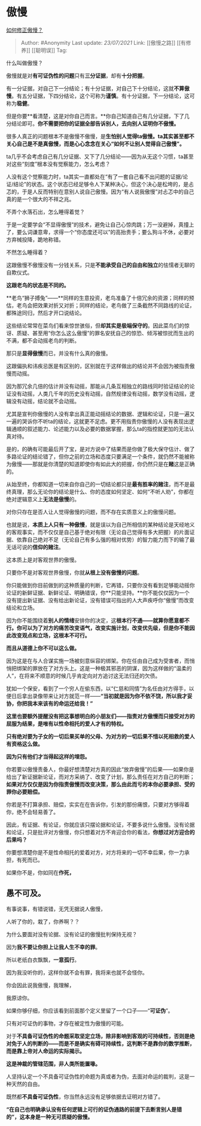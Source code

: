 # 傲慢
[如何修正傲慢？](https://www.zhihu.com/question/265038298/answer/1340599942)

> Author: #Anonymity
> Last update: *23/07/2021*
> Link: [[傲慢之路]] [[有修养]] [[聪明误]]
> Tag:

什么叫做傲慢？

傲慢就是对**有可证伪性的问题**只有**三分证据**，却有**十分把握**。

有一分证据，对自己下一分结论；有十分证据，对自己下十分结论，这就**不算傲慢**。有五分证据，下四分结论，这个可称为**谨慎**。有十分证据，下一分结论，这可称为**稳健**。

但是你要**看清楚，这是对你自己而言。**你自己知道自己有几分证据，下了几分结论即可。**你不需要把你的证据全部告诉别人，去向别人证明你不傲慢。**

很多人真正的问题根本不是傲慢不傲慢，是**生怕别人觉得ta傲慢。**ta其实甚至都不关心自己是不是真傲慢，而是心心念念在关心**“如何不让别人觉得自己傲慢”。**

ta几乎不会考虑自己有几分证据、又下了几分结论——因为从无这个习惯，ta甚至对这些“刻度”根本没有觉察能力，怎么考虑？

人没有这个觉察能力时，ta其实一直都处在“有了一套自己看不出问题的证据/论证/结论”的状态。这个状态已经足够令人下某种决心，但这个决心是松垮的，是忐忑的，于是人反而特别在意别人说自己傲慢。因为“有人说我傲慢”对忐忑中的自己真的是一个很大的不祥之兆。

不弄个水落石出，怎么睡得着觉？

于是一定要学会“不显得傲慢”的技术，避免让自己心惊肉跳；万一没避掉，真撞上了，要么词谦意卑，求得一个“你态度还可以”的高抬贵手；要么狗斗不休，必要对方弃械投降，跪地称错。

不然怎么睡得着？

这跟傲慢不傲慢没有一分钱关系，只是**不能承受自己的自由和独立**的怯懦者无聊的自欺仪式。

**这跟老鸟的状态是不同的。**

**老鸟“狮子搏兔”——**同样的生意投资，老鸟准备了十倍冗余的资源；同样的预估，老鸟会把效果对折又对折；同样的结论，老鸟做了三条截然不同路线的论证，都殊途同归，然后才开口说结论。

这些结论常常在菜鸟们看来惊世骇俗，但**却其实是极端保守的**。因此菜鸟们的惊讶、质疑、甚至用“你怎么这么傲慢”的罪名安抚自己的惊恐、倾泻被惊扰而生出的不满，都不会动摇老鸟的判断。

那只是**显得傲慢**而已，并没有什么真的傲慢。

这跟偏执和讳疾忌医是有区别的，区别就在于这样做出的结论并不会因为被指责傲慢而动摇。

因为那冗余几倍的估计并没有动摇，那能从几条互相独立的路线同时验证结论的论证没有动摇，人类几千年的历史没有动摇，自然规律没有动摇，数学没有动摇，逻辑没有动摇，结论就不会动摇。

尤其是宣判你傲慢的人没有拿出真正能动摇结论的数据、逻辑和论证，只是一遍又一遍的哭诉你不听ta的结论，这就更不足虑。更不用指责你傲慢的人没有表现出逻辑通顺的叙述能力、论述能力以及必要的数据掌握，那么ta的指控就更加的无法认真对待。

是的，的确有可能最后开了宝，是对方说中了结果而是你做了极大保守估计、做了多路论证的结论错了，但你之前的立场和态度只要满足一个条件，就仍然不能被称为傲慢——那就是你清楚的知道即使你有如此大的把握，你仍然只是在**赌**这是正确的。

从始至终，你都知道一切来自你自己的一切结论都只是**最有胜率的赌注**，而不是最终真理，那么无论你的结论是什么、你的态度如何坚定、如何“不听人劝”，你都在绝对逻辑意义上**无法是傲慢**的。

对你只存在是否人让人觉得傲慢的问题，而不存在实质意义上的傲慢问题。

也就是说，**本质上人只有一种傲慢**，就是误以为自己所相信的某种结论是天经地义的客观事实，而不仅仅是自己基于绝对有限（无论自己觉得有多大把握）的片面证据、依靠自己绝对不足（无论自己有多么强的相对优势）的智力能力而下的输了最无话可说的**信仰的赌注**。

这本质上是对客观世界的傲慢。

只要你不是对客观世界傲慢，你就**从根上没有傲慢的问题**。

你只能做到你目前做到的这种质量的判断，它再错，只要你没有看到足够能动摇你论证的新鲜证据、新鲜论证、明确错误，你**只能坚持。**你不能仅仅因为一个没有提出新证据、没有给出新论证，没有错误可指出的人大声疾呼你“傲慢”而改变结论和立场。

因为你不能围绕着**别人的情绪**安排你的决定，这**根本行不通——就算你愿意都不行。**你可以为了对方的痛苦改变语气，改变实施计划，改变优先级，但是你**不能因此改变观点和立场，这根本不可行。**

**而且从道德上你不可以这么做。**

因为这是在与人合谋实施一场被刻意纵容的绑架。你在任由自己成为受害者，而悄悄把绑架的罪放在了对方头上。这是一种极其邪恶的阴谋，因为这样做的“温柔的人”，在将来不顺意的时候几乎肯定向对方追讨这无法归还的欠债。

犹如一个保安，看到了一个穷人在偷东西，以“仁慈和同情”为名任由对方得手，以便日后拿出录像带来让对方就范一样——**“当初就是因为你不依不饶，所以我才妥协，你把我本来该有的命运还给我！”**

**这里也要额外提醒没有把这事想明白的小朋友们——指责对方傲慢而只接受对方的屈服为结果，是唯有以性命相托的爱人才有的特权。**

**只有绝对要为子女的一切后果买单的父母、为对方的一切后果不惜以死相救的爱人有资格这么做。**

**因为只有他们才当得起这样的埋怨。**

你若要以傲慢责备人，你最好想清楚对方真的因此“放弃傲慢”的后果——如果你是给出了新证据新论证，而对方采纳了、改变了计划，那么责任在对方自己的判断；**如果对方仅仅是因为你指责傲慢而改变决策，那么由此而亏的本你必要承担、受的罪你必要赔偿。**

你若是不打算承担、赔偿，实实在在告诉你，引发的那份痛恨，只要对方够得着你，绝不会轻易善了。

因此，有证据、有论证，你就应该只摆论据和论证，不要多说什么傲慢。没有论据和论证，只是批评对方傲慢，你只想着对方不肯迎合你的看法，**你想过对方迎合的后果吗？**

你要想清楚你是不是性命相托的爱着对方，对方将来的一切不幸后果，你一力承担，有死而已。

如果你不是，你如同在**作死，**

**愚不可及。**
---------

有事说事，有错说错，无凭无据说人傲慢，

人听了你的，栽了，你养啊？？

为什么要面对没有论据、没有论证的傲慢批判保持无视？

因为**我不要让你担上让我人生不幸的罪**。

所以老纸白衣飘飘，**一意孤行**。

因为我没听你的，这样你就不会有罪，我将来也就不会怪你。

你会因此说我傲慢，我理解，

我原谅你。

如果你够仔细，你应该看到前面那个定义里留了一个口子——“**可证伪**”。

只有对可证伪的事物，才存在被定性为傲慢的可能。

对于**不具备可证伪性的命题采取坚定立场，除非影响到客观的可持续性，否则是绝对免于人的判断的——而是不是确实有碍可持续性，这判断不是靠你的数学推断，而是靠上帝对人命运的实际揭示。**

**这是神裁的管辖范围，非人类所能置喙。**

人坚持认定一个不具备可证伪性的命题为真或者为伪，去面对命运的裁判，这是一种天然的自由。

既然都**不具备可证伪性**，你当然永远没有足够依据去证明对方错了。

**“在自己也明确承认没有任何逻辑上可行的证伪通路的前提下去断言别人是错的”，这本身是一种无可质疑的傲慢。**
